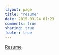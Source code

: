 ```yaml
---
layout: page
title: "resume"
date: 2015-03-24 01:23
comments: true
sharing: true
footer: true
---
```

[Resume](/resume/)
